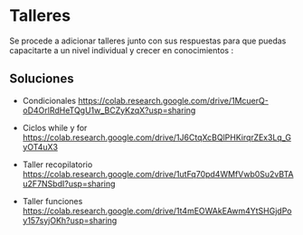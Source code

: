 # Talleres
Se procede a adicionar talleres junto con sus respuestas para que puedas capacitarte a un nivel individual y crecer en conocimientos :
## Soluciones
* Condicionales https://colab.research.google.com/drive/1McuerQ-oD4OrlRdHeTQgU1w_BCZyKzqX?usp=sharing

* Ciclos while y for https://colab.research.google.com/drive/1J6CtqXcBQlPHKirqrZEx3Lq_GyOT4uX3

* Taller recopilatorio https://colab.research.google.com/drive/1utFq70pd4WMfVwb0Su2vBTAu2F7NSbdI?usp=sharing

* Taller funciones https://colab.research.google.com/drive/1t4mEOWAkEAwm4YtSHGjdPoy157syjOKh?usp=sharing